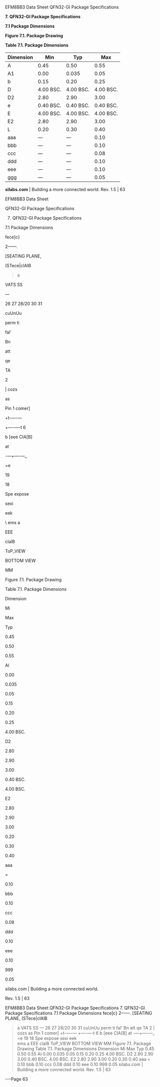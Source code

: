 EFM8BB3 Data Sheet
QFN32-GI Package Specifications

**7. QFN32-GI Package Specifications**

**7.1 Package Dimensions**

**Figure 7.1. Package Drawing**

**Table 7.1. Package Dimensions**

|Dimension|Min|Typ|Max|
|---|---|---|---|
|A|0.45|0.50|0.55|
|A1|0.00|0.035|0.05|
|b|0.15|0.20|0.25|
|D|4.00 BSC.|4.00 BSC.|4.00 BSC.|
|D2|2.80|2.90|3.00|
|e|0.40 BSC.|0.40 BSC.|0.40 BSC.|
|E|4.00 BSC.|4.00 BSC.|4.00 BSC.|
|E2|2.80|2.90|3.00|
|L|0.20|0.30|0.40|
|aaa|—|—|0.10|
|bbb|—|—|0.10|
|ccc|—|—|0.08|
|ddd|—|—|0.10|
|eee|—|—|0.10|
|ggg|—|—|0.05|



**silabs.com** | Building a more connected world. Rev. 1.5 | 63



EFM8BB3 Data Sheet

QFN32-GI Package Specifications

7. QFN32-GI Package Specifications

7.1 Package Dimensions

fece]c}

2——.

[SEATING PLANE,

(STece|clAlB

>a

VATS SS

—

26 27 28/20 30 31

cuUnUu

perm ti

fal’

Bn

att

qe

TA

2

| cozs

as

Pin 1 comer]

+t-—-—

+—-—-t 6

b [eee CIA[B]

at

-—+—-—_

=e

19

18

Spe expose

sexi

eek

\ ems a

EEE

clalB

ToP_VIEW

BOTTOM VIEW

MM

Figure 7.1. Package Drawing

Table 7.1. Package Dimensions

Dimension

Mi

Max

Typ

0.45

0.50

0.55

Al

0.00

0.035

0.05

0.15

0.20

0.25

4.00 BSC.

D2

2.80

2.90

3.00

0.40 BSC.

4.00 BSC.

E2

2.80

2.90

3.00

0.20

0.30

0.40

aaa

=

0.10

bbb

0.10

ccc

0.08

ddd

0.10

eee

0.10

999

0.05

silabs.com | Building a more connected world.

Rev. 1.5 | 63

EFM8BB3 Data Sheet
QFN32-GI Package Specifications
7. QFN32-GI Package Specifications
7.1 Package Dimensions
fece]c} 2——.
[SEATING PLANE, (STece|clAlB
>a
VATS SS
—
26 27 28/20 30 31
cuUnUu
perm
ti
fal’
Bn
att
qe
TA
2 | cozs
as Pin 1 comer]
+t-—-— +—-—-t 6 b [eee CIA[B] at
-—+—-—_
=e
19
18
Spe expose
sexi
eek
\
ems a EEE clalB
ToP_VIEW
BOTTOM VIEW
MM
Figure 7.1. Package Drawing
Table 7.1. Package Dimensions
Dimension Mi Max Typ
0.45 0.50 0.55
Al 0.00 0.035 0.05
0.15 0.20 0.25
4.00 BSC.
D2 2.80 2.90 3.00
0.40 BSC.
4.00 BSC.
E2 2.80 2.90 3.00
0.20 0.30 0.40
aaa = 0.10
bbb 0.10
ccc 0.08
ddd 0.10
eee 0.10
999 0.05
silabs.com | Building a more connected world. Rev. 1.5 | 63


---Page 63 

